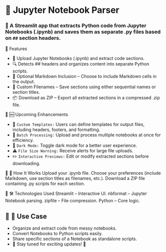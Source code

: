 # 📘 Jupyter Notebook Parser
### 🚀 A Streamlit app that extracts Python code from Jupyter Notebooks (.ipynb) and saves them as separate .py files based on `##` section headers.

🔹 Features
- 📂 Upload Jupyter Notebooks (.ipynb) and extract code sections.
- 🔍 Detects ## headers and organizes content into separate Python scripts.
- 📝 Optional Markdown Inclusion – Choose to include Markdown cells in the output.
- 📌 Custom Filenames – Save sections using either sequential names or section titles.
- 📦 Download as ZIP – Export all extracted sections in a compressed .zip file.


🔹 🆕 Upcoming Enhancements
- 🚀 `Custom Templates:` Users can define templates for output files, including headers, footers, and formatting.
- 📂 `Batch Processing:` Upload and process multiple notebooks at once for efficiency.
- 🌙 `Dark Mode:` Toggle dark mode for a better user experience.
- ⚠️ `File Size Warning:` Receive alerts for large file uploads.
- ✏️ `Interactive Previews:` Edit or modify extracted sections before downloading.

🔹 🎯 How It Works
Upload your .ipynb file.
Choose your preferences (include Markdown, use section titles as filenames, etc.).
Download a ZIP file containing .py scripts for each section.

🔹 🛠️ Technologies Used
Streamlit – Interactive UI.
nbformat – Jupyter Notebook parsing.
zipfile – File compression.
Python – Core logic.

## 🔹 📌 Use Case
- Organize and extract code from messy notebooks.
- Convert Notebooks to Python scripts easily.
- Share specific sections of a Notebook as standalone scripts.
- 🔗 Stay tuned for exciting updates! 🚀
